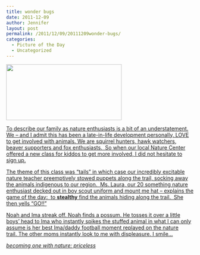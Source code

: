 ```yaml
---
title: wonder bugs
date: 2011-12-09
author: Jennifer
layout: post
permalink: /2011/12/09/20111209wonder-bugs/
categories:
  - Picture of the Day
  - Uncategorized
---
```

[<img title="IMG_0122" height="150" alt="" width="310" class="alignnone size-thumbnail wp-image-1185" src="http://static.squarespace.com/static/50db6bb3e4b015296cd43789/50dfa5b1e4b0dc6320e0b5ea/50dfa5b3e4b0dc6320e0b85e/1318191518000/?format=original" />](http://www.flickr.com/photos/jenniferandJennifers_photos/sets/72157627696487211/)

[To describe our family as nature enthusiasts is a bit of an understatement. We &#8211; and I admit this has been a late-in-life development personally, LOVE to get involved with animals. We are squirrel hunters, hawk watchers, beaver supporters and fox enthusiasts.  So when our local Nature Center offered a new class for kiddos to get more involved, I did not hesitate to sign up.](http://www.flickr.com/photos/jenniferandJennifers_photos/sets/72157627696487211/)

[The theme of this class was &#8220;tails&#8221; in which case our incredibly excitable nature teacher preemptively stowed puppets along the trail, socking away the animals indigenous to our region.  Ms. Laura, our 20 something nature enthusiast decked out in boy scout uniform and mount me hat &#8211; explains the game of the day:  to **stealthy** find the animals hiding along the trail.  She then yells &#8220;GO!!&#8221;](http://www.flickr.com/photos/jenniferandJennifers_photos/sets/72157627696487211/)

[Noah and Ima streak off. Noah finds a possum. He tosses it over a little boys&#8217; head to Ima who instantly spikes the stuffed animal in what I can only assume is her best Ima/daddy football moment replayed on the nature trail. The other moms instantly look to me with displeasure. I smile&#8230;](http://www.flickr.com/photos/jenniferandJennifers_photos/sets/72157627696487211/)

_[becoming one with nature: priceless](http://www.flickr.com/photos/jenniferandJennifers_photos/sets/72157627696487211/)_
